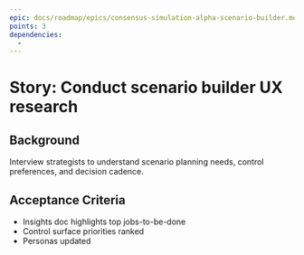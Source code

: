 ```yaml
---
epic: docs/roadmap/epics/consensus-simulation-alpha-scenario-builder.md
points: 3
dependencies:
  -
---
```

# Story: Conduct scenario builder UX research

## Background
Interview strategists to understand scenario planning needs, control preferences, and decision cadence.

## Acceptance Criteria
- Insights doc highlights top jobs-to-be-done
- Control surface priorities ranked
- Personas updated
